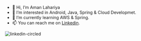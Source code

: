 - 👋 Hi, I’m Aman Lahariya
- 👀 I’m interested in Android, Java, Spring & Cloud Developmet.
- 🌱 I’m currently learning AWS & Spring.
- 📫 You can reach me on [Linkedin](https://www.linkedin.com/in/amanlahariya/).

<!---
Aman-Lahariya/Aman-Lahariya is a ✨ special ✨ repository because its `README.md` (this file) appears on your GitHub profile.
You can click the Preview link to take a look at your changes.
--->
![linkedin-circled](https://user-images.githubusercontent.com/23704976/171728103-528e471a-a018-40dc-a51f-d5d90028edce.gif)
